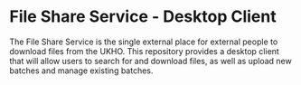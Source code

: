 # File Share Service - Desktop Client

The File Share Service is the single external place for external people to download files from the UKHO. This repository provides a desktop client that will allow users to search for and download files, as well as upload new batches and manage existing batches.
